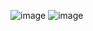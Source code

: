 ![image](https://github.com/dhruvin101/Real-Estate/assets/93768529/d98343b7-b506-479d-a5e2-9409b6c84802)
![image](https://github.com/dhruvin101/Real-Estate/assets/93768529/ed8b569d-6c82-45ba-bbfd-ff1b908dec47)
